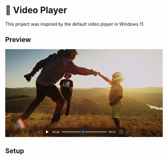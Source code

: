 # 🎥 Video Player
This project was inspired by the default video player in Windows 11.

## Preview
<img src="preview.png">

## Setup
```html

```
